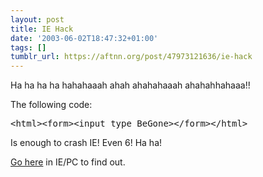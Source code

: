 ```yaml
---
layout: post
title: IE Hack
date: '2003-06-02T18:47:32+01:00'
tags: []
tumblr_url: https://aftnn.org/post/47973121636/ie-hack
---
```

<p>Ha ha ha ha hahahaaah ahah ahahahaaah ahahahhahaaa!!</p>
<p>The following code:</p>
<pre class="eg">&lt;html&gt;&lt;form&gt;&lt;input type BeGone&gt;&lt;/form&gt;&lt;/html&gt;</pre>
<p>Is enough to crash IE! Even 6! Ha ha!</p>
<p><a href="http://aftnn.org/stuff/journal_src/iesmackdown.html">Go here</a> in IE/PC to find out.</p>
